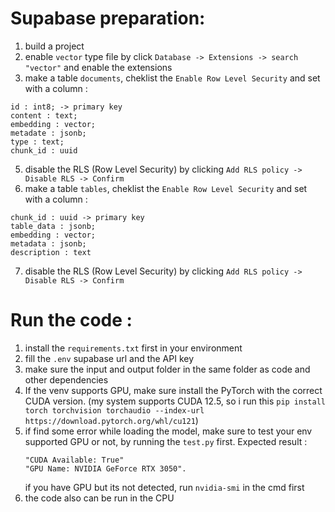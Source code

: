 # Supabase preparation:
1. build a project
2. enable ```vector``` type file by click ```Database -> Extensions -> search "vector"``` and enable the extensions
3. make a table ```documents```, cheklist the ```Enable Row Level Security``` and set with a column :
```
id : int8; -> primary key
content : text;
embedding : vector;
metadate : jsonb;
type : text;
chunk_id : uuid
```
5. disable the RLS (Row Level Security) by clicking ```Add RLS policy -> 
Disable RLS -> Confirm```
6. make a table ```tables```, cheklist the ```Enable Row Level Security``` and set with a column :
```
chunk_id : uuid -> primary key
table_data : jsonb;
embedding : vector;
metadata : jsonb;
description : text
```
7. disable the RLS (Row Level Security) by clicking ```Add RLS policy -> 
Disable RLS -> Confirm```

# Run the code :
1. install the ```requirements.txt``` first in your environment
2. fill the ```.env``` supabase url and the API key
3. make sure the input and output folder in the same folder as code and other dependencies
4. If the venv supports GPU, make sure install the PyTorch with the correct CUDA version. (my system supports CUDA 12.5, so i run this ```pip install torch torchvision torchaudio --index-url https://download.pytorch.org/whl/cu121```)
5. if find some error while loading the model, make sure to test your env supported GPU or not, by running the ```test.py``` first. Expected result :
   ```
   "CUDA Available: True"
   "GPU Name: NVIDIA GeForce RTX 3050".
   ```
   if you have GPU but its not detected, run ```nvidia-smi``` in the cmd first
7. the code also can be run in the CPU
